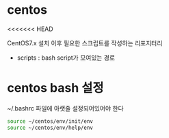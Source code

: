 # centos
<<<<<<< HEAD

CentOS7.x 설치 이후 필요한 스크립트를 작성하는 리포지터리

- scripts : bash script가 모여있는 경로

# centos bash 설정

~/.bashrc 파일에 아랫줄 설정되어있어야 한다
```bash
source ~/centos/env/init/env
source ~/centos/env/help/env
```
